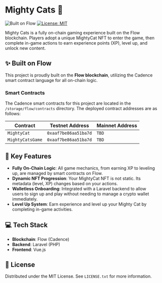 # Mighty Cats 🐾

![Built on Flow](https://img.shields.io/badge/Built%20on-Flow-00ef8b)
[![License: MIT](https://img.shields.io/badge/License-MIT-yellow.svg)](https://opensource.org/licenses/MIT)

Mighty Cats is a fully on-chain gaming experience built on the Flow blockchain. Players adopt a unique MightyCat NFT to enter the game, then complete in-game actions to earn experience points (XP), level up, and unlock new content.

## ✨ Built on Flow

This project is proudly built on the **Flow blockchain**, utilizing the Cadence smart contract language for all on-chain logic.

### Smart Contracts

The Cadence smart contracts for this project are located in the `/storage/flow/contracts` directory. The deployed contract addresses are as follows:

| Contract         | Testnet Address      | Mainnet Address |
| ---------------- | -------------------- | --------------- |
| `MightyCat`      | `0xaaf7be86aa51ba7d` | `TBD`           |
| `MightyCatsGame` | `0xaaf7be86aa51ba7d` | `TBD`           |

## 🚀 Key Features

- **Fully On-Chain Logic**: All game mechanics, from earning XP to leveling up, are managed by smart contracts on Flow.
- **Dynamic NFT Progression**: Your MightyCat NFT is not static. Its metadata (level, XP) changes based on your actions.
- **Walletless Onboarding**: Integrated with a Laravel backend to allow users to sign up and play without needing to manage a crypto wallet immediately.
- **Level Up System**: Earn experience and level up your Mighty Cat by completing in-game activities.

## 💻 Tech Stack

- **Blockchain**: Flow (Cadence)
- **Backend**: Laravel (PHP)
- **Frontend**: Vue.js

## 📄 License

Distributed under the MIT License. See `LICENSE.txt` for more information.
